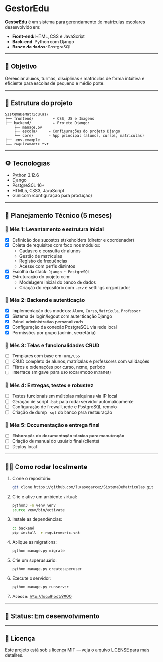 # GestorEdu

**GestorEdu** é um sistema para gerenciamento de matrículas escolares desenvolvido em:

- **Front-end:** HTML, CSS e JavaScript  
- **Back-end:** Python com Django  
- **Banco de dados:** PostgreSQL

---

## 🚀 Objetivo

Gerenciar alunos, turmas, disciplinas e matrículas de forma intuitiva e eficiente para escolas de pequeno e médio porte.

---

## 🧱 Estrutura do projeto

```
SistemaDeMatriculas/
├── frontend/         ← CSS, JS e Imagens
├── backend/          ← Projeto Django:
    ├── manage.py
    ├── escola/     ← Configurações do projeto Django
    └── core/       ← App principal (alunos, cursos, matrículas)
├── .env.example      
└── requirements.txt  
```

---

## ⚙️ Tecnologias

- Python 3.12.6
- Django  
- PostgreSQL 16+
- HTML5, CSS3, JavaScript  
- Gunicorn (configuração para produção)

---

## 📅 Planejamento Técnico (5 meses)

### 🔹 Mês 1: Levantamento e estrutura inicial
- [x] Definição dos supostos stakeholders (diretor e coordenador)
- [x] Coleta de requisitos com foco nos módulos:
  - Cadastro e consulta de alunos
  - Gestão de matrículas
  - Registro de frequências
  - Acesso com perfis distintos
- [x] Escolha da stack: `Django + PostgreSQL`
- [x] Estruturação do projeto com:
  - Modelagem inicial do banco de dados
  - Criação do repositório com `.env` e settings organizados

### 🔹 Mês 2: Backend e autenticação
- [x] Implementação dos modelos: `Aluno`, `Curso`, `Matrícula`, `Professor`
- [x] Sistema de login/logout com autenticação Django
- [x] Painel administrativo personalizado
- [x] Configuração da conexão PostgreSQL via rede local
- [x] Permissões por grupo (admin, secretária)

### 🔹 Mês 3: Telas e funcionalidades CRUD
- [ ] Templates com base em `HTML/CSS`
- [ ] CRUD completo de alunos, matrículas e professores com validações
- [ ] Filtros e ordenações por curso, nome, período
- [ ] Interface amigável para uso local (modo intranet)

### 🔹 Mês 4: Entregas, testes e robustez
- [ ] Testes funcionais em múltiplas máquinas via IP local
- [ ] Geração de script `.bat` para rodar servidor automaticamente
- [ ] Configuração de firewall, rede e PostgreSQL remoto
- [ ] Criação de dump `.sql` do banco para restauração

### 🔹 Mês 5: Documentação e entrega final
- [ ] Elaboração de documentação técnica para manutenção
- [ ] Criação de manual do usuário final (cliente)
- [ ] Deploy local

---

## 🧑‍💻 Como rodar localmente

1. Clone o repositório:
   ```bash
   git clone https://github.com/lucasogarcez/SistemaDeMatriculas.git
   ```
2. Crie e ative um ambiente virtual:
   ```bash
   python3 -m venv venv
   source venv/bin/activate
   ```
3. Instale as dependências:
   ```bash
   cd backend
   pip install -r requirements.txt
   ```
4. Aplique as migrations:
   ```bash
   python manage.py migrate
   ```
5. Crie um superusuário:
   ```bash
   python manage.py createsuperuser
   ```
6. Execute o servidor:
   ```bash
   python manage.py runserver
   ```
7. Acesse: [http://localhost:8000](http://localhost:8000)

---

## 🔧 Status: Em desenvolvimento

---

## 📜 Licença

Este projeto está sob a licença MIT — veja o arquivo [LICENSE](LICENSE) para mais detalhes.
